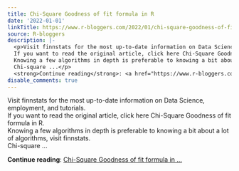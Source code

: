 ```yaml
---
title: Chi-Square Goodness of fit formula in R
date: '2022-01-01'
linkTitle: https://www.r-bloggers.com/2022/01/chi-square-goodness-of-fit-formula-in-r/
source: R-bloggers
description: |-
  <p>Visit finnstats for the most up-to-date information on Data Science, employment, and tutorials.<br />
  If you want to read the original article, click here Chi-Square Goodness of fit formula in R.<br />
  Knowing a few algorithms in depth is preferable to knowing a bit about a lot of algorithms, visit finnstats.<br />
  Chi-square ...</p>
  <strong>Continue reading</strong>: <a href="https://www.r-bloggers.com/2022/01/chi-square-goodness-of-fit-formula-in-r/">Chi-Square Goodness of fit formula in ...
disable_comments: true
---
```

<p>Visit finnstats for the most up-to-date information on Data Science, employment, and tutorials.<br />
If you want to read the original article, click here Chi-Square Goodness of fit formula in R.<br />
Knowing a few algorithms in depth is preferable to knowing a bit about a lot of algorithms, visit finnstats.<br />
Chi-square ...</p>
<strong>Continue reading</strong>: <a href="https://www.r-bloggers.com/2022/01/chi-square-goodness-of-fit-formula-in-r/">Chi-Square Goodness of fit formula in ...